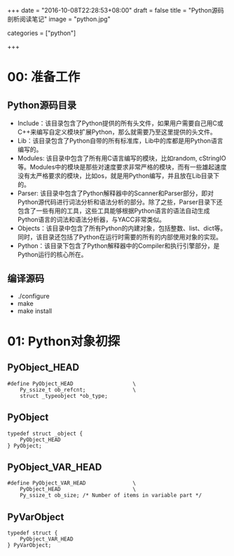 +++
date = "2016-10-08T22:28:53+08:00"
draft = false
title = "Python源码剖析阅读笔记"
image = "python.jpg"

categories = ["python"]

+++

# 00: 准备工作
## Python源码目录
* Include：该目录包含了Python提供的所有头文件，如果用户需要自己用C或C++来编写自定义模块扩展Python，那么就需要乃至这里提供的头文件。
* Lib：该目录包含了Python自带的所有标准库，Lib中的库都是用Python语言编写的。
* Modules: 该目录中包含了所有用C语言编写的模块，比如random, cStringIO等。Modules中的模块是那些对速度要求非常严格的模块，而有一些雄起速度没有太严格要求的模块，比如os，就是用Python编写，并且放在Lib目录下的。
* Parser: 该目录中包含了Python解释器中的Scanner和Parser部分，即对Python源代码进行词法分析和语法分析的部分。除了之些，Parser目录下还包含了一些有用的工具，这些工具能够根据Python语言的语法自动生成Python语言的词法和语法分析器，与YACC非常类似。
* Objects：该目录中包含了所有Python的内建对象，包括整数、list、dict等。同时，该目录还包括了Python在运行时需要的所有的内部使用对象的实现。
* Python：该目录下包含了Python解释器中的Compiler和执行引擎部分，是Python运行的核心所在。
## 编译源码
* ./configure
* make
* make install

# 01: Python对象初探
## PyObject_HEAD
    #define PyObject_HEAD                   \
        Py_ssize_t ob_refcnt;               \
        struct _typeobject *ob_type;

## PyObject
    typedef struct _object {      
        PyObject_HEAD
    } PyObject;

## PyObject_VAR_HEAD
    #define PyObject_VAR_HEAD               \
        PyObject_HEAD                       \
        Py_ssize_t ob_size; /* Number of items in variable part */

## PyVarObject
    typedef struct {              
        PyObject_VAR_HEAD
    } PyVarObject;

## 
